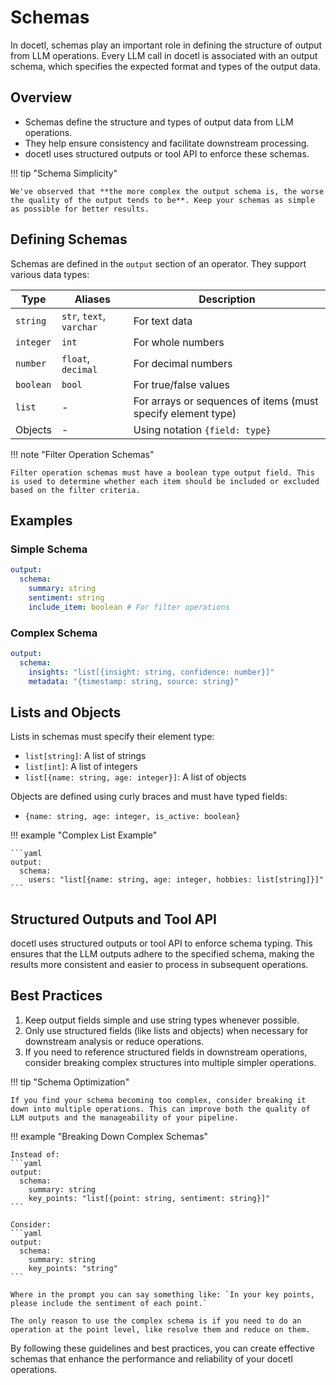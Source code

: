 # Schemas

In docetl, schemas play an important role in defining the structure of output from LLM operations. Every LLM call in docetl is associated with an output schema, which specifies the expected format and types of the output data.

## Overview

- Schemas define the structure and types of output data from LLM operations.
- They help ensure consistency and facilitate downstream processing.
- docetl uses structured outputs or tool API to enforce these schemas.

!!! tip "Schema Simplicity"

    We've observed that **the more complex the output schema is, the worse the quality of the output tends to be**. Keep your schemas as simple as possible for better results.

## Defining Schemas

Schemas are defined in the `output` section of an operator. They support various data types:

| Type      | Aliases                  | Description                                                  |
| --------- | ------------------------ | ------------------------------------------------------------ |
| `string`  | `str`, `text`, `varchar` | For text data                                                |
| `integer` | `int`                    | For whole numbers                                            |
| `number`  | `float`, `decimal`       | For decimal numbers                                          |
| `boolean` | `bool`                   | For true/false values                                        |
| `list`    | -                        | For arrays or sequences of items (must specify element type) |
| Objects   | -                        | Using notation `{field: type}`                               |

!!! note "Filter Operation Schemas"

    Filter operation schemas must have a boolean type output field. This is used to determine whether each item should be included or excluded based on the filter criteria.

## Examples

### Simple Schema

```yaml
output:
  schema:
    summary: string
    sentiment: string
    include_item: boolean # For filter operations
```

### Complex Schema

```yaml
output:
  schema:
    insights: "list[{insight: string, confidence: number}]"
    metadata: "{timestamp: string, source: string}"
```

## Lists and Objects

Lists in schemas must specify their element type:

- `list[string]`: A list of strings
- `list[int]`: A list of integers
- `list[{name: string, age: integer}]`: A list of objects

Objects are defined using curly braces and must have typed fields:

- `{name: string, age: integer, is_active: boolean}`

!!! example "Complex List Example"

    ```yaml
    output:
      schema:
        users: "list[{name: string, age: integer, hobbies: list[string]}]"
    ```

## Structured Outputs and Tool API

docetl uses structured outputs or tool API to enforce schema typing. This ensures that the LLM outputs adhere to the specified schema, making the results more consistent and easier to process in subsequent operations.

## Best Practices

1. Keep output fields simple and use string types whenever possible.
2. Only use structured fields (like lists and objects) when necessary for downstream analysis or reduce operations.
3. If you need to reference structured fields in downstream operations, consider breaking complex structures into multiple simpler operations.

!!! tip "Schema Optimization"

    If you find your schema becoming too complex, consider breaking it down into multiple operations. This can improve both the quality of LLM outputs and the manageability of your pipeline.

!!! example "Breaking Down Complex Schemas"

    Instead of:
    ```yaml
    output:
      schema:
        summary: string
        key_points: "list[{point: string, sentiment: string}]"
    ```

    Consider:
    ```yaml
    output:
      schema:
        summary: string
        key_points: "string"
    ```

    Where in the prompt you can say something like: `In your key points, please include the sentiment of each point.`

    The only reason to use the complex schema is if you need to do an operation at the point level, like resolve them and reduce on them.

By following these guidelines and best practices, you can create effective schemas that enhance the performance and reliability of your docetl operations.
